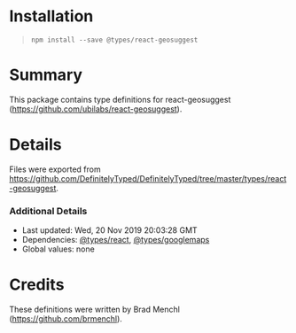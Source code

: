 # Installation
> `npm install --save @types/react-geosuggest`

# Summary
This package contains type definitions for react-geosuggest (https://github.com/ubilabs/react-geosuggest).

# Details
Files were exported from https://github.com/DefinitelyTyped/DefinitelyTyped/tree/master/types/react-geosuggest.

### Additional Details
 * Last updated: Wed, 20 Nov 2019 20:03:28 GMT
 * Dependencies: [@types/react](https://npmjs.com/package/@types/react), [@types/googlemaps](https://npmjs.com/package/@types/googlemaps)
 * Global values: none

# Credits
These definitions were written by Brad Menchl (https://github.com/brmenchl).
